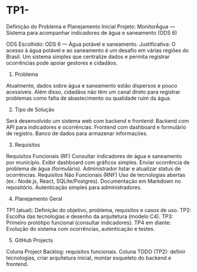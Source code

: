 # TP1-
Definição do Problema e Planejamento Inicial
Projeto: MonitorÁgua — Sistema para acompanhar indicadores de água e saneamento (ODS 6)

ODS Escolhido: ODS 6 — Água potável e saneamento.
Justificativa: O acesso à água potável e ao saneamento é um desafio em várias regiões do Brasil. Um sistema simples que centralize dados e permita registrar ocorrências pode apoiar gestores e cidadãos.

1. Problema

Atualmente, dados sobre água e saneamento estão dispersos e pouco acessíveis. 
Além disso, cidadãos não têm um canal direto para registrar problemas 
como falta de abastecimento ou qualidade ruim da água.

2. Tipo de Solução

Será desenvolvido um sistema web com backend e frontend:
Backend com API para indicadores e ocorrências.
Frontend com dashboard e formulário de registro.
Banco de dados para armazenar informações.


3. Requisitos

Requisitos Funcionais (RF)
Consultar indicadores de água e saneamento por município.
Exibir dashboard com gráficos simples.
Enviar ocorrência de problema de água (formulário).
Administrador listar e atualizar status de ocorrências.
Requisitos Não Funcionais (RNF)
Uso de tecnologias abertas (ex.: Node.js, React, SQLite/Postgres).
Documentação em Markdown no repositório.
Autenticação simples para administradores.


4. Planejamento Geral

TP1 (atual): Definição do objetivo, problema, requisitos e casos de uso.
TP2: Escolha das tecnologias e desenho da arquitetura (modelo C4).
TP3: Primeiro protótipo funcional (consultar indicadores).
TP4 em diante: Evolução do sistema com ocorrências, autenticação e testes.

5. GitHub Projects

Coluna Project Backlog: requisitos funcionais.
Coluna TODO (TP2): definir tecnologias, criar arquitetura inicial, montar esqueleto do backend e frontend.
